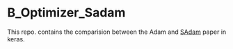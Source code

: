 # B_Optimizer_Sadam

This repo. contains the comparision between the Adam and [SAdam](https://arxiv.org/pdf/1908.00700.pdf) paper in keras.
